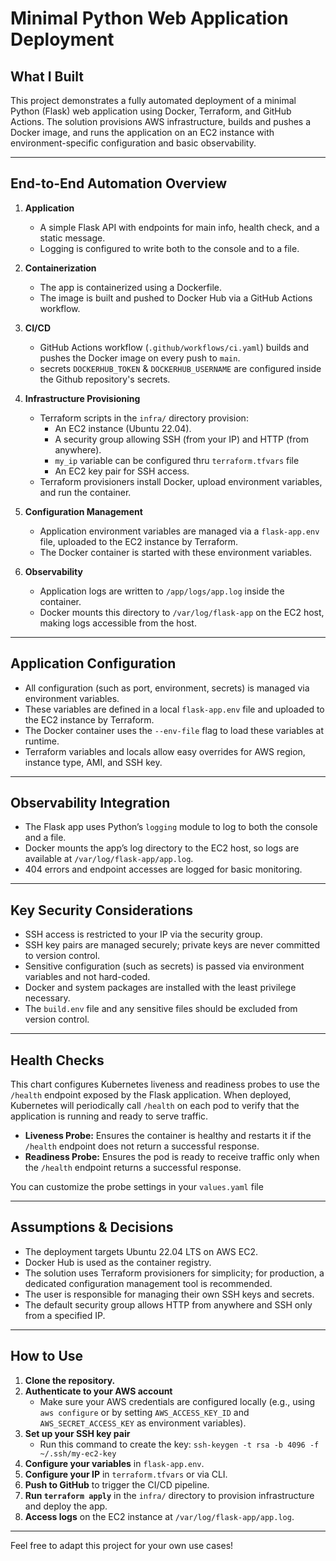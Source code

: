 # Minimal Python Web Application Deployment

## What I Built

This project demonstrates a fully automated deployment of a minimal Python (Flask) web application using Docker, Terraform, and GitHub Actions. The solution provisions AWS infrastructure, builds and pushes a Docker image, and runs the application on an EC2 instance with environment-specific configuration and basic observability.

---

## End-to-End Automation Overview

1. **Application**
   - A simple Flask API with endpoints for main info, health check, and a static message.
   - Logging is configured to write both to the console and to a file.

2. **Containerization**
   - The app is containerized using a Dockerfile.
   - The image is built and pushed to Docker Hub via a GitHub Actions workflow.

3. **CI/CD**
   - GitHub Actions workflow (`.github/workflows/ci.yaml`) builds and pushes the Docker image on every push to `main`.
   - secrets `DOCKERHUB_TOKEN` & `DOCKERHUB_USERNAME` are configured inside the Github repository's secrets.

4. **Infrastructure Provisioning**
   - Terraform scripts in the `infra/` directory provision:
     - An EC2 instance (Ubuntu 22.04).
     - A security group allowing SSH (from your IP) and HTTP (from anywhere).
     - `my_ip` variable can be configured thru `terraform.tfvars` file
     - An EC2 key pair for SSH access.
   - Terraform provisioners install Docker, upload environment variables, and run the container.

5. **Configuration Management**
   - Application environment variables are managed via a `flask-app.env` file, uploaded to the EC2 instance by Terraform.
   - The Docker container is started with these environment variables.

6. **Observability**
   - Application logs are written to `/app/logs/app.log` inside the container.
   - Docker mounts this directory to `/var/log/flask-app` on the EC2 host, making logs accessible from the host.

---

## Application Configuration

- All configuration (such as port, environment, secrets) is managed via environment variables.
- These variables are defined in a local `flask-app.env` file and uploaded to the EC2 instance by Terraform.
- The Docker container uses the `--env-file` flag to load these variables at runtime.
- Terraform variables and locals allow easy overrides for AWS region, instance type, AMI, and SSH key.

---

## Observability Integration

- The Flask app uses Python’s `logging` module to log to both the console and a file.
- Docker mounts the app’s log directory to the EC2 host, so logs are available at `/var/log/flask-app/app.log`.
- 404 errors and endpoint accesses are logged for basic monitoring.

---

## Key Security Considerations

- SSH access is restricted to your IP via the security group.
- SSH key pairs are managed securely; private keys are never committed to version control.
- Sensitive configuration (such as secrets) is passed via environment variables and not hard-coded.
- Docker and system packages are installed with the least privilege necessary.
- The `build.env` file and any sensitive files should be excluded from version control.

---

## Health Checks

This chart configures Kubernetes liveness and readiness probes to use the `/health` endpoint exposed by the Flask application. When deployed, Kubernetes will periodically call `/health` on each pod to verify that the application is running and ready to serve traffic.

- **Liveness Probe:** Ensures the container is healthy and restarts it if the `/health` endpoint does not return a successful response.
- **Readiness Probe:** Ensures the pod is ready to receive traffic only when the `/health` endpoint returns a successful response.

You can customize the probe settings in your `values.yaml` file

---

## Assumptions & Decisions

- The deployment targets Ubuntu 22.04 LTS on AWS EC2.
- Docker Hub is used as the container registry.
- The solution uses Terraform provisioners for simplicity; for production, a dedicated configuration management tool is recommended.
- The user is responsible for managing their own SSH keys and secrets.
- The default security group allows HTTP from anywhere and SSH only from a specified IP.

---

## How to Use

1. **Clone the repository.**
2. **Authenticate to your AWS account**
   - Make sure your AWS credentials are configured locally (e.g., using `aws configure` or by setting `AWS_ACCESS_KEY_ID` and `AWS_SECRET_ACCESS_KEY` as environment variables).
3. **Set up your SSH key pair**
   - Run this command to create the key:
     `ssh-keygen -t rsa -b 4096 -f ~/.ssh/my-ec2-key`
4. **Configure your variables** in `flask-app.env`.
5. **Configure your IP** in `terraform.tfvars` or via CLI.
6. **Push to GitHub** to trigger the CI/CD pipeline.
7. **Run `terraform apply`** in the `infra/` directory to provision infrastructure and deploy the app.
8. **Access logs** on the EC2 instance at `/var/log/flask-app/app.log`.

---

Feel free to adapt this project for your own use cases!
